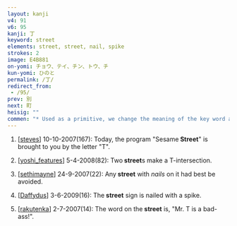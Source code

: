 ```yaml
---
layout: kanji
v4: 91
v6: 95
kanji: 丁
keyword: street
elements: street, street, nail, spike
strokes: 2
image: E4B881
on-yomi: チョウ、テイ、チン、トウ、チ
kun-yomi: ひのと
permalink: /丁/
redirect_from:
 - /95/
prev: 別
next: 町
heisig: ""
commen: "* Used as a primitive, we change the meaning of the key word and take the shape to signify a <i>nail</i> or a <i>spike</i>. Should it happen, on reviewing, that you find the pictographs get jumbled, then think of jerking a <i>street</i> sign out of the ground and using it as a <i>nail</i> to repair your garage roof."
---
```


1) [<a href="http://kanji.koohii.com/profile/steves">steves</a>] 10-10-2007(167): Today, the program &quot;Sesame<strong> Street</strong>&quot; is brought to you by the letter &quot;T&quot;.

2) [<a href="http://kanji.koohii.com/profile/yoshi_features">yoshi_features</a>] 5-4-2008(82): Two<strong> street</strong>s make a T-intersection.

3) [<a href="http://kanji.koohii.com/profile/sethimayne">sethimayne</a>] 24-9-2007(22): Any<strong> street</strong> with <em>nails</em> on it had best be avoided.

4) [<a href="http://kanji.koohii.com/profile/Daffydus">Daffydus</a>] 3-6-2009(16): The<strong> street</strong> sign is nailed with a spike.

5) [<a href="http://kanji.koohii.com/profile/rakutenka">rakutenka</a>] 2-7-2007(14): The word on the<strong> street</strong> is, &quot;Mr. T is a bad-ass!&quot;.

